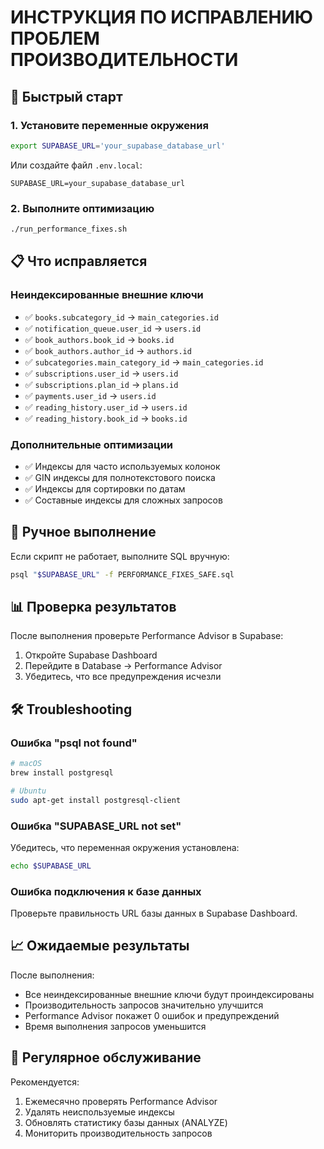 # ИНСТРУКЦИЯ ПО ИСПРАВЛЕНИЮ ПРОБЛЕМ ПРОИЗВОДИТЕЛЬНОСТИ

## 🚀 Быстрый старт

### 1. Установите переменные окружения

```bash
export SUPABASE_URL='your_supabase_database_url'
```

Или создайте файл `.env.local`:
```
SUPABASE_URL=your_supabase_database_url
```

### 2. Выполните оптимизацию

```bash
./run_performance_fixes.sh
```

## 📋 Что исправляется

### Неиндексированные внешние ключи
- ✅ `books.subcategory_id` → `main_categories.id`
- ✅ `notification_queue.user_id` → `users.id`
- ✅ `book_authors.book_id` → `books.id`
- ✅ `book_authors.author_id` → `authors.id`
- ✅ `subcategories.main_category_id` → `main_categories.id`
- ✅ `subscriptions.user_id` → `users.id`
- ✅ `subscriptions.plan_id` → `plans.id`
- ✅ `payments.user_id` → `users.id`
- ✅ `reading_history.user_id` → `users.id`
- ✅ `reading_history.book_id` → `books.id`

### Дополнительные оптимизации
- ✅ Индексы для часто используемых колонок
- ✅ GIN индексы для полнотекстового поиска
- ✅ Индексы для сортировки по датам
- ✅ Составные индексы для сложных запросов

## 🔧 Ручное выполнение

Если скрипт не работает, выполните SQL вручную:

```bash
psql "$SUPABASE_URL" -f PERFORMANCE_FIXES_SAFE.sql
```

## 📊 Проверка результатов

После выполнения проверьте Performance Advisor в Supabase:
1. Откройте Supabase Dashboard
2. Перейдите в Database → Performance Advisor
3. Убедитесь, что все предупреждения исчезли

## 🛠️ Troubleshooting

### Ошибка "psql not found"
```bash
# macOS
brew install postgresql

# Ubuntu
sudo apt-get install postgresql-client
```

### Ошибка "SUPABASE_URL not set"
Убедитесь, что переменная окружения установлена:
```bash
echo $SUPABASE_URL
```

### Ошибка подключения к базе данных
Проверьте правильность URL базы данных в Supabase Dashboard.

## 📈 Ожидаемые результаты

После выполнения:
- Все неиндексированные внешние ключи будут проиндексированы
- Производительность запросов значительно улучшится
- Performance Advisor покажет 0 ошибок и предупреждений
- Время выполнения запросов уменьшится

## 🔄 Регулярное обслуживание

Рекомендуется:
1. Ежемесячно проверять Performance Advisor
2. Удалять неиспользуемые индексы
3. Обновлять статистику базы данных (ANALYZE)
4. Мониторить производительность запросов

